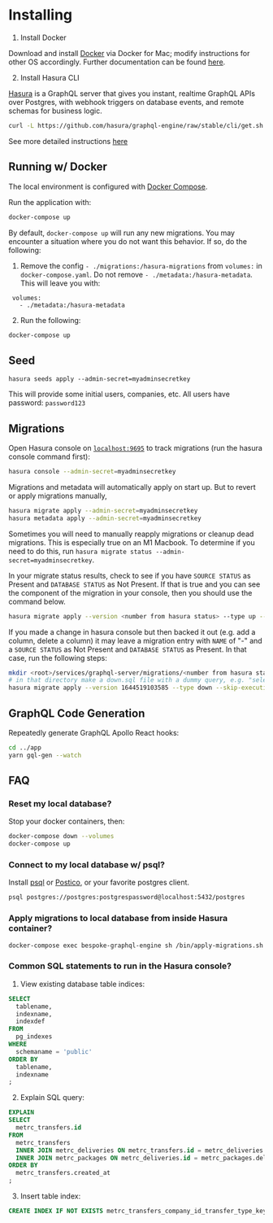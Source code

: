 # Installing

1. Install Docker

Download and install [Docker](https://docs.docker.com/docker-for-mac/install/) via Docker for Mac; modify instructions for other OS accordingly. Further documentation can be found [here](https://docs.docker.com/engine/docker-overview/).

2. Install Hasura CLI

[Hasura](https://hasura.io/) is a GraphQL server that gives you instant, realtime GraphQL APIs over Postgres, with webhook triggers on database events, and remote schemas for business logic.

```bash
curl -L https://github.com/hasura/graphql-engine/raw/stable/cli/get.sh | bash
```

See more detailed instructions [here](https://hasura.io/docs/1.0/graphql/manual/hasura-cli/install-hasura-cli.html)

## Running w/ Docker

The local environment is configured with [Docker Compose](https://docs.docker.com/compose/).

Run the application with:

```bash
docker-compose up
```

By default, `docker-compose up` will run any new migrations. You may encounter a situation where you do not want this behavior. If so, do the following:

1. Remove the config `- ./migrations:/hasura-migrations` from `volumes:` in `docker-compose.yaml`. Do not remove `- ./metadata:/hasura-metadata`. This will leave you with:

```
 volumes:
   - ./metadata:/hasura-metadata
```

2. Run the following:

```bash
docker-compose up
```

## Seed

```
hasura seeds apply --admin-secret=myadminsecretkey
```

This will provide some initial users, companies, etc. All users have password: `password123`

## Migrations

Open Hasura console on [`localhost:9695`](http://localhost:9695/) to track migrations (run the hasura console command first):

```bash
hasura console --admin-secret=myadminsecretkey
```

Migrations and metadata will automatically apply on start up. But to revert or apply migrations manually,

```bash
hasura migrate apply --admin-secret=myadminsecretkey
hasura metadata apply --admin-secret=myadminsecretkey
```

Sometimes you will need to manually reapply migrations or cleanup dead migrations. This is especially true on an M1 Macbook. To determine if you need to do this, run `hasura migrate status --admin-secret=myadminsecretkey`.

In your migrate status results, check to see if you have `SOURCE STATUS` as Present and `DATABASE STATUS` as Not Present. If that is true and you can see the component of the migration in your console, then you should use the command below.

```bash
hasura migrate apply --version <number from hasura status> --type up --skip-execution --admin-secret=myadminsecretkey
```

 If you made a change in hasura console but then backed it out (e.g. add a column, delete a column) it may leave a migration entry with `NAME` of "-" and a `SOURCE STATUS` as Not Present and `DATABASE STATUS` as Present. In that case, run the following steps:

```bash
mkdir <root>/services/graphql-server/migrations/<number from hasura status>_dummy
# in that directory make a down.sql file with a dummy query, e.g. "select * from users limit 1;"
hasura migrate apply --version 1644519103585 --type down --skip-execution --admin-secret=myadminsecretkey
```

## GraphQL Code Generation

Repeatedly generate GraphQL Apollo React hooks:

```bash
cd ../app
yarn gql-gen --watch
```

## FAQ

### Reset my local database?

Stop your docker containers, then:

```bash
docker-compose down --volumes
docker-compose up
```

### Connect to my local database w/ psql?

Install [psql](https://www.postgresql.org/docs/9.3/app-psql.html) or [Postico](https://eggerapps.at/postico/), or your favorite postgres client.

```bash
psql postgres://postgres:postgrespassword@localhost:5432/postgres
```

### Apply migrations to local database from inside Hasura container?

```bash
docker-compose exec bespoke-graphql-engine sh /bin/apply-migrations.sh
```

### Common SQL statements to run in the Hasura console?

1. View existing database table indices:
```sql
SELECT
  tablename,
  indexname,
  indexdef
FROM
  pg_indexes
WHERE
  schemaname = 'public'
ORDER BY
  tablename,
  indexname
;
```

2. Explain SQL query:
```sql
EXPLAIN
SELECT
  metrc_transfers.id
FROM
  metrc_transfers
  INNER JOIN metrc_deliveries ON metrc_transfers.id = metrc_deliveries.transfer_row_id
  INNER JOIN metrc_packages ON metrc_deliveries.id = metrc_packages.delivery_row_id
ORDER BY
  metrc_transfers.created_at
;
```

3. Insert table index:
```sql
CREATE INDEX IF NOT EXISTS metrc_transfers_company_id_transfer_type_key ON metrc_transfers (company_id, transfer_type);
```
